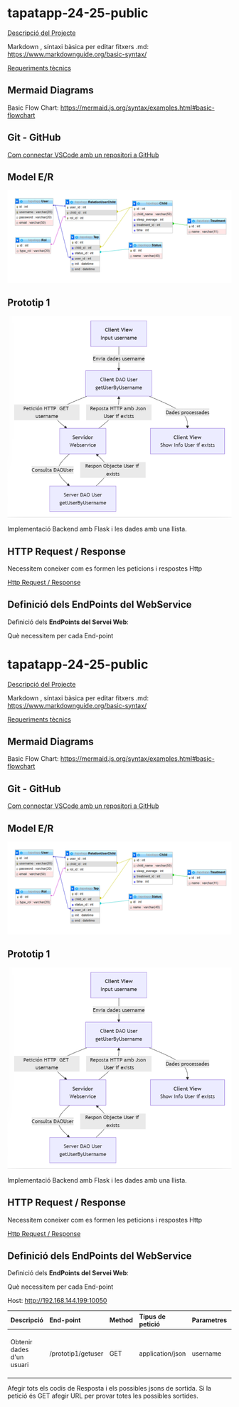 # tapatapp-24-25-public

[Descripció del Projecte](descTapatApp.md) 

Markdown , síntaxi bàsica per editar fitxers .md:  https://www.markdownguide.org/basic-syntax/

[Requeriments tècnics](req-tecnic.md) 

## Mermaid Diagrams

Basic Flow Chart:  https://mermaid.js.org/syntax/examples.html#basic-flowchart

## Git - GitHub

[Com connectar VSCode amb un repositori a GitHub](github.md)


## Model E/R

 ![Model E/R](/BBDD/Model-E-R.png)

## Prototip 1

 ![Prototip1](/charts/diagramaPrototip1.png)

Implementació Backend amb Flask i les dades amb una llista.

## HTTP Request / Response

Necessitem coneixer com es formen les peticions i respostes Http

[Http Request / Response](https://docs.google.com/document/d/1fnAIsfJJZqlMDvWakbqL_R68UjNa1QhgHB6NNKx2TNM)

## Definició dels EndPoints del WebService
Definició dels <b>EndPoints del Servei Web</b>:

Què necessitem per cada End-point
# tapatapp-24-25-public

[Descripció del Projecte](descTapatApp.md) 

Markdown , síntaxi bàsica per editar fitxers .md:  https://www.markdownguide.org/basic-syntax/

[Requeriments tècnics](req-tecnic.md) 

## Mermaid Diagrams

Basic Flow Chart:  https://mermaid.js.org/syntax/examples.html#basic-flowchart

## Git - GitHub

[Com connectar VSCode amb un repositori a GitHub](github.md)


## Model E/R

 ![Model E/R](/BBDD/Model-E-R.png)

## Prototip 1

 ![Prototip1](/charts/diagramaPrototip1.png)

Implementació Backend amb Flask i les dades amb una llista.

## HTTP Request / Response

Necessitem coneixer com es formen les peticions i respostes Http

[Http Request / Response](https://docs.google.com/document/d/1fnAIsfJJZqlMDvWakbqL_R68UjNa1QhgHB6NNKx2TNM)

## Definició dels EndPoints del WebService
Definició dels <b>EndPoints del Servei Web</b>:

Què necessitem per cada End-point

Host:  http://192.168.144.199:10050  

| Descripció  | End-point     | Method     |Tipus de petició|Parametres| resposta|
| :---        |  :---        |  :---        |  :---         |  :---     |  :--- | 
| Obtenir dades d'un usuari  | /prototip1/getuser|GET | application/json   |  username<string> |  {   "email": "prova@gmail.com",   "id": 1,   "password":  "12345",   "username": "usuari1" }      |

Afegir tots els codis de Resposta i els possibles jsons de sortida.
Si la petició és GET afegir URL per provar totes les possibles sortides.